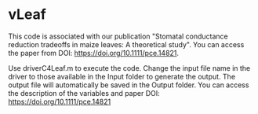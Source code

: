 # vLeaf
This code is associated with our publication "Stomatal conductance reduction tradeoffs in maize leaves: A theoretical study". You can access the paper from DOI: https://doi.org/10.1111/pce.14821.

Use driverC4Leaf.m to execute the code. 
Change the input file name in the driver to those available in the Input folder to generate the output. 
The output file will automatically be saved in the Output folder. 
You can access the description of the variables and paper DOI: https://doi.org/10.1111/pce.14821

